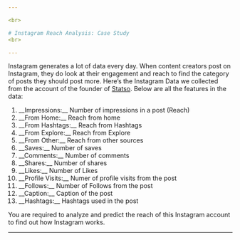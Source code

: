 ```yaml
---

<br>

# Instagram Reach Analysis: Case Study
<br>

---
```



Instagram generates a lot of data every day. When content creators post on Instagram, they do look at their engagement and reach to find the category of posts they should post more. Here’s the Instagram Data we collected from the account of the founder of [Statso](https://statso.io/wp-content/uploads/2022/10/archive.zip). Below are all the features in the data:

<ol>
    <li>__Impressions:__ Number of impressions in a post (Reach)</li>
    <li>__From Home:__ Reach from home</li>
    <li>__From Hashtags:__ Reach from Hashtags</li>
    <li>__From Explore:__ Reach from Explore</li>
    <li>__From Other:__ Reach from other sources</li>
    <li>__Saves:__ Number of saves</li>
    <li>__Comments:__ Number of comments</li>
    <li>__Shares:__ Number of shares</li>
    <li>__Likes:__ Number of Likes</li>
    <li>__Profile Visits:__ Numer of profile visits from the post</li>
    <li>__Follows:__ Number of Follows from the post</li>
    <li>__Caption:__ Caption of the post</li>
    <li>__Hashtags:__ Hashtags used in the post</li>
</ol>    

You are required to analyze and predict the reach of this Instagram account to find out how Instagram works.

---
